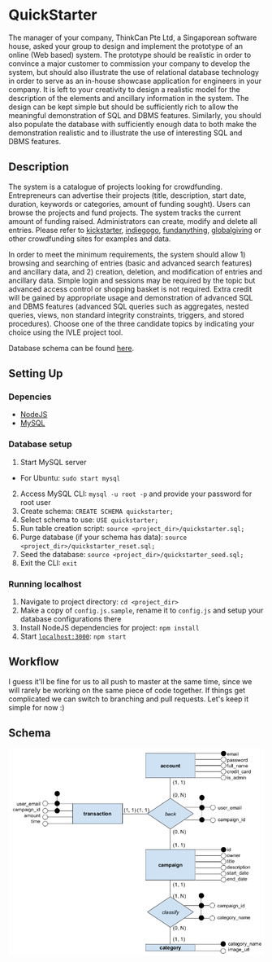 QuickStarter
===

The manager of your company, ThinkCan Pte Ltd, a Singaporean software house, asked your group to design and implement the prototype of an online (Web based) system. The prototype should be realistic in order to convince a major customer to commission your company to develop the system, but should also illustrate the use of relational database technology in order to serve as an in-house showcase application for engineers in your company. It is left to your creativity to design a realistic model for the description of the elements and ancillary information in the system. The design can be kept simple but should be sufficiently rich to allow the meaningful demonstration of SQL and DBMS features. Similarly, you should also populate the database with sufficiently enough data to both make the demonstration realistic and to illustrate the use of interesting SQL and DBMS features.

Description
---

The system is a catalogue of projects looking for crowdfunding. Entrepreneurs can advertise their projects (title, description, start date, duration, keywords or categories, amount of funding sought). Users can browse the projects and fund projects. The system tracks the current amount of funding raised. Administrators can create, modify and delete all entries. Please refer to [kickstarter](http://www.kickstarter.com), [indiegogo](https://www.indiegogo.com/), [fundanything](https://fundanything.com/en), [globalgiving](http://www.globalgiving.org/) or other crowdfunding sites for examples and data.

In order to meet the minimum requirements, the system should allow 1) browsing and searching of entries (basic and advanced search features) and ancillary data, and 2) creation, deletion, and modification of entries and ancillary data. Simple login and sessions may be required by the topic but advanced access control or shopping basket is not required. Extra credit will be gained by appropriate usage and demonstration of advanced SQL and DBMS features (advanced SQL queries such as aggregates, nested queries, views, non standard integrity constraints, triggers, and stored procedures). Choose one of the three candidate topics by indicating your choice using the IVLE project tool.

Database schema can be found [here](http://dbdesigner.net/designer/schema/9043).

Setting Up
---

### Depencies
* [NodeJS](http://nodejs.org)
* [MySQL](https://www.mysql.com/)

### Database setup
1. Start MySQL server
 * For Ubuntu: `sudo start mysql`
2. Access MySQL CLI: `mysql -u root -p` and provide your password for root user
3. Create schema: `CREATE SCHEMA quickstarter;`
4. Select schema to use: `USE quickstarter;`
5. Run table creation script: `source <project_dir>/quickstarter.sql;`
6. Purge database (if your schema has data): `source <project_dir>/quickstarter_reset.sql;`
7. Seed the database: `source <project_dir>/quickstarter_seed.sql;`
8. Exit the CLI: `exit`

### Running localhost
1. Navigate to project directory: `cd <project_dir>`
2. Make a copy of `config.js.sample`, rename it to `config.js` and setup your database configurations there
3. Install NodeJS dependencies for project: `npm install`
4. Start [`localhost:3000`](http://localhost:3000/): `npm start`

Workflow
---

I guess it'll be fine for us to all push to master at the same time, since we will rarely be working on the same piece of code together. If things get complicated we can switch to branching and pull requests. Let's keep it simple for now :)

Schema
---

![Quickstarter Schema](quickstarter-schema.png)

